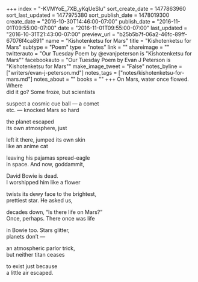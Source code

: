 +++
index = "-KVMYoE_7XB_yKqUeSlu"
sort_create_date = 1477863960
sort_last_updated = 1477975380
sort_publish_date = 1478019300
create_date = "2016-10-30T14:46:00-07:00"
publish_date = "2016-11-01T09:55:00-07:00"
date = "2016-11-01T09:55:00-07:00"
last_updated = "2016-10-31T21:43:00-07:00"
preview_url = "b25b5b7f-06a2-46fc-89ff-67076f4ca891"
name = "Kishotenketsu for Mars"
title = "Kishotenketsu for Mars"
subtype = "Poem"
type = "notes"
link = ""
shareimage = ""
twitterauto = "Our Tuesday Poem by @evanjpeterson is \"Kishotenketsu for Mars\""
facebookauto = "Our Tuesday Poem by Evan J Peterson is \"Kishotenketsu for Mars\""
make_image_tweet = "False"
notes_byline = ["writers/evan-j-peterson.md"]
notes_tags = ["notes/kishotenketsu-for-mars.md"]
notes_about = ""
books = ""
+++
On Mars, water once flowed. Where<br>
did it go? Some froze, but scientists

suspect a cosmic cue ball &mdash; a comet<br>
etc. &mdash; knocked Mars so hard

the planet escaped<br>
its own atmosphere, just

left it there, jumped its own skin<br>
like an anime cat

leaving his pajamas spread-eagle<br>
in space. And now, goddammit,

David Bowie is dead.<br>
I worshipped him like a flower

twists its dewy face to the brightest,<br>
prettiest star. He asked us,

decades down, “Is there life on Mars?”<br>
Once, perhaps. There once was life

in Bowie too. Stars glitter,<br>
planets don’t &mdash;

an atmospheric parlor trick,<br>
but neither titan ceases

to exist just because<br>
a little air escaped.
